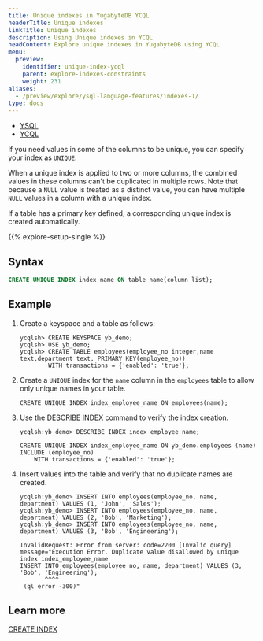 ```yaml
---
title: Unique indexes in YugabyteDB YCQL
headerTitle: Unique indexes
linkTitle: Unique indexes
description: Using Unique indexes in YCQL
headContent: Explore unique indexes in YugabyteDB using YCQL
menu:
  preview:
    identifier: unique-index-ycql
    parent: explore-indexes-constraints
    weight: 231
aliases:
  - /preview/explore/ysql-language-features/indexes-1/
type: docs
---
```



<ul class="nav nav-tabs-alt nav-tabs-yb">
  <li >
    <a href="../unique-index-ysql/" class="nav-link">
      <i class="icon-postgres" aria-hidden="true"></i>
      YSQL
    </a>
  </li>

  <li >
    <a href="../unique-index-ycql/" class="nav-link active">
      <i class="icon-cassandra" aria-hidden="true"></i>
      YCQL
    </a>
  </li>
</ul>

If you need values in some of the columns to be unique, you can specify your index as `UNIQUE`.

When a unique index is applied to two or more columns, the combined values in these columns can't be duplicated in multiple rows. Note that because a `NULL` value is treated as a distinct value, you can have multiple `NULL` values in a column with a unique index.

If a table has a primary key defined, a corresponding unique index is created automatically.

{{% explore-setup-single %}}

## Syntax

```sql
CREATE UNIQUE INDEX index_name ON table_name(column_list);
```

## Example

1. Create a keyspace and a table as follows:

    ```cql
    ycqlsh> CREATE KEYSPACE yb_demo;
    ycqlsh> USE yb_demo;
    ycqlsh> CREATE TABLE employees(employee_no integer,name text,department text, PRIMARY KEY(employee_no))
            WITH transactions = {'enabled': 'true'};
    ```

1. Create a `UNIQUE` index for the `name` column in the `employees` table to allow only unique names in your table.

    ```cql
    CREATE UNIQUE INDEX index_employee_name ON employees(name);
    ```

1. Use the [DESCRIBE INDEX](/preview/admin/ycqlsh/#describe) command to verify the index creation.

    ```cql
    ycqlsh:yb_demo> DESCRIBE INDEX index_employee_name;
    ```

    ```output
    CREATE UNIQUE INDEX index_employee_name ON yb_demo.employees (name) INCLUDE (employee_no)
        WITH transactions = {'enabled': 'true'};
    ```

1. Insert values into the table and verify that no duplicate names are created.

    ```cql
    ycqlsh:yb_demo> INSERT INTO employees(employee_no, name, department) VALUES (1, 'John', 'Sales');
    ycqlsh:yb_demo> INSERT INTO employees(employee_no, name, department) VALUES (2, 'Bob', 'Marketing');
    ycqlsh:yb_demo> INSERT INTO employees(employee_no, name, department) VALUES (3, 'Bob', 'Engineering');
    ```

    ```output
    InvalidRequest: Error from server: code=2200 [Invalid query] message="Execution Error. Duplicate value disallowed by unique index index_employee_name
    INSERT INTO employees(employee_no, name, department) VALUES (3, 'Bob', 'Engineering');
           ^^^^
     (ql error -300)"
    ```

## Learn more

[CREATE INDEX](../../../api/ycql/ddl_create_index/)
